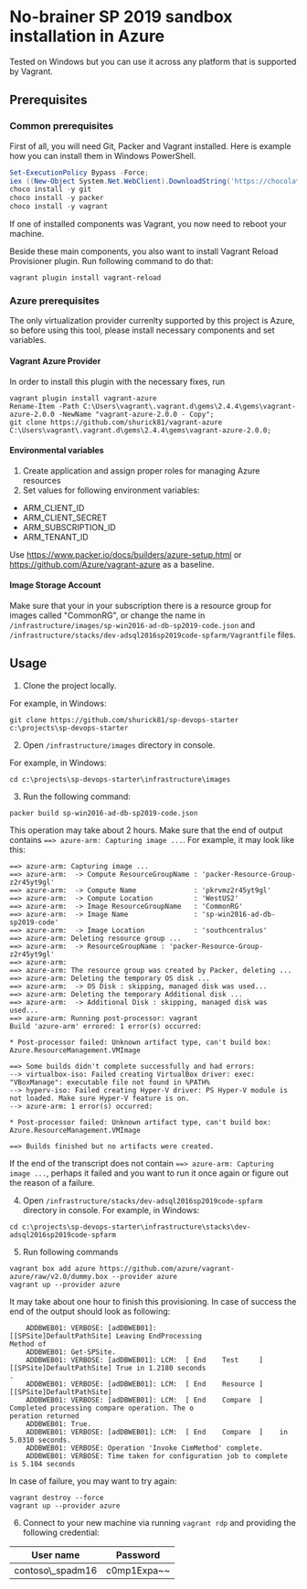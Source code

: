 # No-brainer SP 2019 sandbox installation in Azure

Tested on Windows but you can use it across any platform that is supported by Vagrant.

## Prerequisites

### Common prerequisites
First of all, you will need Git, Packer and Vagrant installed. Here is example how you can install them in Windows PowerShell.

```PowerShell
Set-ExecutionPolicy Bypass -Force;
iex ((New-Object System.Net.WebClient).DownloadString('https://chocolatey.org/install.ps1'))
choco install -y git
choco install -y packer
choco install -y vagrant
```

If one of installed components was Vagrant, you now need to reboot your machine.

Beside these main components, you also want to install 
Vagrant Reload Provisioner plugin. Run following command to do that:
```
vagrant plugin install vagrant-reload
```

### Azure prerequisites

The only virtualization provider currenlty supported by this project is Azure, so before using this tool, please install necessary components and set variables.

#### Vagrant Azure Provider

In order to install this plugin with the necessary fixes, run

```
vagrant plugin install vagrant-azure
Rename-Item -Path C:\Users\vagrant\.vagrant.d\gems\2.4.4\gems\vagrant-azure-2.0.0 -NewName "vagrant-azure-2.0.0 - Copy";
git clone https://github.com/shurick81/vagrant-azure C:\Users\vagrant\.vagrant.d\gems\2.4.4\gems\vagrant-azure-2.0.0;
```

#### Environmental variables

1. Create application and assign proper roles for managing Azure resources
2. Set values for following environment variables:
* ARM_CLIENT_ID
* ARM_CLIENT_SECRET
* ARM_SUBSCRIPTION_ID
* ARM_TENANT_ID

Use https://www.packer.io/docs/builders/azure-setup.html or https://github.com/Azure/vagrant-azure as a baseline.

#### Image Storage Account
Make sure that your in your subscription there is a resource group for images called "CommonRG", or change the name in `/infrastructure/images/sp-win2016-ad-db-sp2019-code.json` and `/infrastructure/stacks/dev-adsql2016sp2019code-spfarm/Vagrantfile` files.

## Usage

1. Clone the project locally.

For example, in Windows:
```
git clone https://github.com/shurick81/sp-devops-starter c:\projects\sp-devops-starter
```
2. Open `/infrastructure/images` directory in console.

For example, in Windows:

```
cd c:\projects\sp-devops-starter\infrastructure\images
```

3. Run the following command:

```
packer build sp-win2016-ad-db-sp2019-code.json
```

This operation may take about 2 hours. Make sure that the end of output contains `==> azure-arm: Capturing image ...`. For example, it may look like this:

```
==> azure-arm: Capturing image ...
==> azure-arm:  -> Compute ResourceGroupName : 'packer-Resource-Group-z2r45yt9gl'
==> azure-arm:  -> Compute Name              : 'pkrvmz2r45yt9gl'
==> azure-arm:  -> Compute Location          : 'WestUS2'
==> azure-arm:  -> Image ResourceGroupName   : 'CommonRG'
==> azure-arm:  -> Image Name                : 'sp-win2016-ad-db-sp2019-code'
==> azure-arm:  -> Image Location            : 'southcentralus'
==> azure-arm: Deleting resource group ...
==> azure-arm:  -> ResourceGroupName : 'packer-Resource-Group-z2r45yt9gl'
==> azure-arm:
==> azure-arm: The resource group was created by Packer, deleting ...
==> azure-arm: Deleting the temporary OS disk ...
==> azure-arm:  -> OS Disk : skipping, managed disk was used...
==> azure-arm: Deleting the temporary Additional disk ...
==> azure-arm:  -> Additional Disk : skipping, managed disk was used...
==> azure-arm: Running post-processor: vagrant
Build 'azure-arm' errored: 1 error(s) occurred:

* Post-processor failed: Unknown artifact type, can't build box: Azure.ResourceManagement.VMImage

==> Some builds didn't complete successfully and had errors:
--> virtualbox-iso: Failed creating VirtualBox driver: exec: "VBoxManage": executable file not found in %PATH%
--> hyperv-iso: Failed creating Hyper-V driver: PS Hyper-V module is not loaded. Make sure Hyper-V feature is on.
--> azure-arm: 1 error(s) occurred:

* Post-processor failed: Unknown artifact type, can't build box: Azure.ResourceManagement.VMImage

==> Builds finished but no artifacts were created.
```
If the end of the transcript does not contain `==> azure-arm: Capturing image ...`, perhaps it failed and you want to run it once again or figure out the reason of a failure.

4. Open `/infrastructure/stacks/dev-adsql2016sp2019code-spfarm` directory in console.
For example, in Windows:

```
cd c:\projects\sp-devops-starter\infrastructure\stacks\dev-adsql2016sp2019code-spfarm
```

5. Run following commands

```
vagrant box add azure https://github.com/azure/vagrant-azure/raw/v2.0/dummy.box --provider azure
vagrant up --provider azure
```

It may take about one hour to finish this provisioning. In case of success the end of the output should look as following:

```
    ADDBWEB01: VERBOSE: [adDBWEB01]:                            [[SPSite]DefaultPathSite] Leaving EndProcessing
Method of
    ADDBWEB01: Get-SPSite.
    ADDBWEB01: VERBOSE: [adDBWEB01]: LCM:  [ End    Test     ]  [[SPSite]DefaultPathSite] True in 1.2180 seconds
.
    ADDBWEB01: VERBOSE: [adDBWEB01]: LCM:  [ End    Resource ]  [[SPSite]DefaultPathSite]
    ADDBWEB01: VERBOSE: [adDBWEB01]: LCM:  [ End    Compare  ]     Completed processing compare operation. The o
peration returned
    ADDBWEB01: True.
    ADDBWEB01: VERBOSE: [adDBWEB01]: LCM:  [ End    Compare  ]    in  5.0310 seconds.
    ADDBWEB01: VERBOSE: Operation 'Invoke CimMethod' complete.
    ADDBWEB01: VERBOSE: Time taken for configuration job to complete is 5.104 seconds
```

In case of failure, you may want to try again:

```
vagrant destroy --force
vagrant up --provider azure
```

6. Connect to your new machine via running `vagrant rdp` and providing the following credential:

| User name | Password |
| --------- | ---------- |
| contoso\\_spadm16 | c0mp1Expa~~ |

